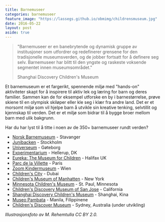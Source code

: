 ```yaml
---
title: Barnemuseer
categories: barnemuseer
feature_image: "https://lassegs.github.io/obmimg/childrensmuseum.jpg"
date: 2016-05-22
layout: post
aside: true
---
```


> "Barnemuseer er en banebrytende og dynamisk gruppe av institusjoner som utfordrer og redefinerer grensene for den tradisjonelle museumsverden, og de jobber fortsatt for å definere seg selv. Barnemuseer har blitt til den yngste og raskeste voksende segmentet innen museumsområdet."
>
>  Shanghai Discovery Children's Museum

Et barnemuseum er et fargerikt, spennende miljø med "hands-on" aktiviteter skapt for å inspirere til aktiv lek og læring for barn og deres familier. Sammen kan de for eksempel utforske en by i barnestørrelse, prøve skiene til en olympisk skiløper eller kle seg i klær fra andre land. Det er et morsomt miljø som vil hjelpe barn å utvikle sin kreative tenking, selvtillit og kjennskap til verden. Det er et miljø som bidrar til å bygge broer mellom barn med ulik bakgrunn.

Har du har lyst til å titte i noen av de 350+ barnemuseer rundt verden?

-   [Norsk Barnemuseum](http://www.norskbarne.museum.no) - Stavanger
-   [Junibacken](http://www.junibacken.se) - Stockholm
-   [Universeum](http://www.universeum.se) - Gøteborg
-   [Experimentarium](http://www.experimentarium.dk/index.html) -
    Hellerup, DK
-   [Eureka: The Museum for Children](http://www.eureka.org.uk) -
    Halifax UK
-   [Parc de la Villette](http://www.villette.com/us/mainprog.htm) -
    Paris
-   [Zoom Kindermuseum](http://www.kindermuseum.at) - Wien
-   [Children's
    City](http://www.childrencity.ae/about_us/e_about_us_intro.asp) -
    Dubai
-   [Children's Museum of Manhatten](http://www.cmom.org/) - New York
-   [Minnesota Children's Museum](http://www.mcm.org/) - St. Paul,
    Minnesota
-   [Children's Discovery Museum of San Jose](http://www.cdm.org) -
    California
-   [Shanghai Discovery Children's
    Museum](http://www.shanghaidiscovery.org/index.html) - Shanghai,
    Kina
-   [Museo Pambata](http://www.museopambata.org/index.htm) - Manila,
    Filippinene
-   [Children's Discover
    Museum](http://www.childrensdiscovery.org.au/) - Sydney, Australia
    (under utvikling)


*Illustrasjonsfoto av M. Rehemtulla CC BY 2.0.*
